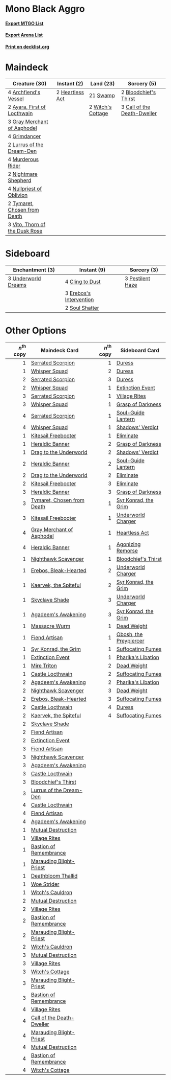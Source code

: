 # Mono Black Aggro

#### [Export MTGO List](../collection/Mono%20Black%20Aggro/Mono%20Black%20Aggro.txt)
#### [Export Arena List](../collection/Mono%20Black%20Aggro/Mono%20Black%20Aggro_arena.txt)
#### [Print on decklist.org](http://decklist.org/?deckmain=4%09Archfiend's%20Vessel%0A2%09Ayara,%20First%20of%20Locthwain%0A2%09Bloodchief's%20Thirst%0A3%09Call%20of%20the%20Death-Dweller%0A3%09Gray%20Merchant%20of%20Asphodel%0A4%09Grimdancer%0A2%09Heartless%20Act%0A2%09Lurrus%20of%20the%20Dream-Den%0A4%09Murderous%20Rider%0A2%09Nightmare%20Shepherd%0A4%09Nullpriest%20of%20Oblivion%0A21%09Swamp%0A2%09Tymaret,%20Chosen%20from%20Death%0A3%09Vito,%20Thorn%20of%20the%20Dusk%20Rose%0A2%09Witch's%20Cottage&deckside=4%09Cling%20to%20Dust%0A3%09Erebos's%20Intervention%0A3%09Pestilent%20Haze%0A2%09Soul%20Shatter%0A3%09Underworld%20Dreams)
# Maindeck

|                                              Creature (30)                                              |                                       Instant (2)                                        |                                         Land (23)                                          |                                             Sorcery (5)                                              |
|---------------------------------------------------------------------------------------------------------|------------------------------------------------------------------------------------------|--------------------------------------------------------------------------------------------|------------------------------------------------------------------------------------------------------|
|4 [Archfiend's Vessel](http://gatherer.wizards.com/Pages/Card/Details.aspx?multiverseid=485411)          |2 [Heartless Act](http://gatherer.wizards.com/Pages/Card/Details.aspx?multiverseid=479611)|21 [Swamp](http://gatherer.wizards.com/Pages/Card/Details.aspx?multiverseid=439858)         |2 [Bloodchief's Thirst](http://gatherer.wizards.com/Pages/Card/Details.aspx?multiverseid=491729)      |
|2 [Ayara, First of Locthwain](http://gatherer.wizards.com/Pages/Card/Details.aspx?multiverseid=473037)   |                                                                                          |2 [Witch's Cottage](http://gatherer.wizards.com/Pages/Card/Details.aspx?multiverseid=473211)|3 [Call of the Death-Dweller](http://gatherer.wizards.com/Pages/Card/Details.aspx?multiverseid=479598)|
|3 [Gray Merchant of Asphodel](http://gatherer.wizards.com/Pages/Card/Details.aspx?multiverseid=389541)   |                                                                                          |                                                                                            |                                                                                                      |
|4 [Grimdancer](http://gatherer.wizards.com/Pages/Card/Details.aspx?multiverseid=479610)                  |                                                                                          |                                                                                            |                                                                                                      |
|2 [Lurrus of the Dream-Den](http://gatherer.wizards.com/Pages/Card/Details.aspx?multiverseid=479746)     |                                                                                          |                                                                                            |                                                                                                      |
|4 [Murderous Rider](http://gatherer.wizards.com/Pages/Card/Details.aspx?multiverseid=473059)             |                                                                                          |                                                                                            |                                                                                                      |
|2 [Nightmare Shepherd](http://gatherer.wizards.com/Pages/Card/Details.aspx?multiverseid=476359)          |                                                                                          |                                                                                            |                                                                                                      |
|4 [Nullpriest of Oblivion](http://gatherer.wizards.com/Pages/Card/Details.aspx?multiverseid=491755)      |                                                                                          |                                                                                            |                                                                                                      |
|2 [Tymaret, Chosen from Death](http://gatherer.wizards.com/Pages/Card/Details.aspx?multiverseid=476370)  |                                                                                          |                                                                                            |                                                                                                      |
|3 [Vito, Thorn of the Dusk Rose](http://gatherer.wizards.com/Pages/Card/Details.aspx?multiverseid=485450)|                                                                                          |                                                                                            |                                                                                                      |


# Sideboard

|                                       Enchantment (3)                                        |                                           Instant (9)                                            |                                        Sorcery (3)                                        |
|----------------------------------------------------------------------------------------------|--------------------------------------------------------------------------------------------------|-------------------------------------------------------------------------------------------|
|3 [Underworld Dreams](http://gatherer.wizards.com/Pages/Card/Details.aspx?multiverseid=129779)|4 [Cling to Dust](http://gatherer.wizards.com/Pages/Card/Details.aspx?multiverseid=476338)        |3 [Pestilent Haze](http://gatherer.wizards.com/Pages/Card/Details.aspx?multiverseid=485441)|
|                                                                                              |3 [Erebos's Intervention](http://gatherer.wizards.com/Pages/Card/Details.aspx?multiverseid=476345)|                                                                                           |
|                                                                                              |2 [Soul Shatter](http://gatherer.wizards.com/Pages/Card/Details.aspx?multiverseid=491765)         |                                                                                           |


# Other Options

|*n*<sup>th</sup> copy|                                            Maindeck Card                                            |*n*<sup>th</sup> copy|                                         Sideboard Card                                          |
|--------------------:|-----------------------------------------------------------------------------------------------------|--------------------:|-------------------------------------------------------------------------------------------------|
|                    1|[Serrated Scorpion](http://gatherer.wizards.com/Pages/Card/Details.aspx?multiverseid=479619)         |                    1|[Duress](http://gatherer.wizards.com/Pages/Card/Details.aspx?multiverseid=14557)                 |
|                    1|[Whisper Squad](http://gatherer.wizards.com/Pages/Card/Details.aspx?multiverseid=479625)             |                    2|[Duress](http://gatherer.wizards.com/Pages/Card/Details.aspx?multiverseid=14557)                 |
|                    2|[Serrated Scorpion](http://gatherer.wizards.com/Pages/Card/Details.aspx?multiverseid=479619)         |                    3|[Duress](http://gatherer.wizards.com/Pages/Card/Details.aspx?multiverseid=14557)                 |
|                    2|[Whisper Squad](http://gatherer.wizards.com/Pages/Card/Details.aspx?multiverseid=479625)             |                    1|[Extinction Event](http://gatherer.wizards.com/Pages/Card/Details.aspx?multiverseid=479608)      |
|                    3|[Serrated Scorpion](http://gatherer.wizards.com/Pages/Card/Details.aspx?multiverseid=479619)         |                    1|[Village Rites](http://gatherer.wizards.com/Pages/Card/Details.aspx?multiverseid=485449)         |
|                    3|[Whisper Squad](http://gatherer.wizards.com/Pages/Card/Details.aspx?multiverseid=479625)             |                    1|[Grasp of Darkness](http://gatherer.wizards.com/Pages/Card/Details.aspx?multiverseid=407595)     |
|                    4|[Serrated Scorpion](http://gatherer.wizards.com/Pages/Card/Details.aspx?multiverseid=479619)         |                    1|[Soul-Guide Lantern](http://gatherer.wizards.com/Pages/Card/Details.aspx?multiverseid=476488)    |
|                    4|[Whisper Squad](http://gatherer.wizards.com/Pages/Card/Details.aspx?multiverseid=479625)             |                    1|[Shadows' Verdict](http://gatherer.wizards.com/Pages/Card/Details.aspx?multiverseid=491762)      |
|                    1|[Kitesail Freebooter](http://gatherer.wizards.com/Pages/Card/Details.aspx?multiverseid=435264)       |                    1|[Eliminate](http://gatherer.wizards.com/Pages/Card/Details.aspx?multiverseid=485420)             |
|                    1|[Heraldic Banner](http://gatherer.wizards.com/Pages/Card/Details.aspx?multiverseid=473184)           |                    2|[Grasp of Darkness](http://gatherer.wizards.com/Pages/Card/Details.aspx?multiverseid=407595)     |
|                    1|[Drag to the Underworld](http://gatherer.wizards.com/Pages/Card/Details.aspx?multiverseid=476340)    |                    2|[Shadows' Verdict](http://gatherer.wizards.com/Pages/Card/Details.aspx?multiverseid=491762)      |
|                    2|[Heraldic Banner](http://gatherer.wizards.com/Pages/Card/Details.aspx?multiverseid=473184)           |                    2|[Soul-Guide Lantern](http://gatherer.wizards.com/Pages/Card/Details.aspx?multiverseid=476488)    |
|                    2|[Drag to the Underworld](http://gatherer.wizards.com/Pages/Card/Details.aspx?multiverseid=476340)    |                    2|[Eliminate](http://gatherer.wizards.com/Pages/Card/Details.aspx?multiverseid=485420)             |
|                    2|[Kitesail Freebooter](http://gatherer.wizards.com/Pages/Card/Details.aspx?multiverseid=435264)       |                    3|[Eliminate](http://gatherer.wizards.com/Pages/Card/Details.aspx?multiverseid=485420)             |
|                    3|[Heraldic Banner](http://gatherer.wizards.com/Pages/Card/Details.aspx?multiverseid=473184)           |                    3|[Grasp of Darkness](http://gatherer.wizards.com/Pages/Card/Details.aspx?multiverseid=407595)     |
|                    3|[Tymaret, Chosen from Death](http://gatherer.wizards.com/Pages/Card/Details.aspx?multiverseid=476370)|                    1|[Syr Konrad, the Grim](http://gatherer.wizards.com/Pages/Card/Details.aspx?multiverseid=473069)  |
|                    3|[Kitesail Freebooter](http://gatherer.wizards.com/Pages/Card/Details.aspx?multiverseid=435264)       |                    1|[Underworld Charger](http://gatherer.wizards.com/Pages/Card/Details.aspx?multiverseid=476371)    |
|                    4|[Gray Merchant of Asphodel](http://gatherer.wizards.com/Pages/Card/Details.aspx?multiverseid=389541) |                    1|[Heartless Act](http://gatherer.wizards.com/Pages/Card/Details.aspx?multiverseid=479611)         |
|                    4|[Heraldic Banner](http://gatherer.wizards.com/Pages/Card/Details.aspx?multiverseid=473184)           |                    1|[Agonizing Remorse](http://gatherer.wizards.com/Pages/Card/Details.aspx?multiverseid=476334)     |
|                    1|[Nighthawk Scavenger](http://gatherer.wizards.com/Pages/Card/Details.aspx?multiverseid=491752)       |                    1|[Bloodchief's Thirst](http://gatherer.wizards.com/Pages/Card/Details.aspx?multiverseid=491729)   |
|                    1|[Erebos, Bleak-Hearted](http://gatherer.wizards.com/Pages/Card/Details.aspx?multiverseid=476344)     |                    2|[Underworld Charger](http://gatherer.wizards.com/Pages/Card/Details.aspx?multiverseid=476371)    |
|                    1|[Kaervek, the Spiteful](http://gatherer.wizards.com/Pages/Card/Details.aspx?multiverseid=485429)     |                    2|[Syr Konrad, the Grim](http://gatherer.wizards.com/Pages/Card/Details.aspx?multiverseid=473069)  |
|                    1|[Skyclave Shade](http://gatherer.wizards.com/Pages/Card/Details.aspx?multiverseid=491763)            |                    3|[Underworld Charger](http://gatherer.wizards.com/Pages/Card/Details.aspx?multiverseid=476371)    |
|                    1|[Agadeem's Awakening](http://gatherer.wizards.com/Pages/Card/Details.aspx?multiverseid=491723)       |                    3|[Syr Konrad, the Grim](http://gatherer.wizards.com/Pages/Card/Details.aspx?multiverseid=473069)  |
|                    1|[Massacre Wurm](http://gatherer.wizards.com/Pages/Card/Details.aspx?multiverseid=214044)             |                    1|[Dead Weight](http://gatherer.wizards.com/Pages/Card/Details.aspx?multiverseid=452817)           |
|                    1|[Fiend Artisan](http://gatherer.wizards.com/Pages/Card/Details.aspx?multiverseid=479740)             |                    1|[Obosh, the Preypiercer](http://gatherer.wizards.com/Pages/Card/Details.aspx?multiverseid=479748)|
|                    1|[Syr Konrad, the Grim](http://gatherer.wizards.com/Pages/Card/Details.aspx?multiverseid=473069)      |                    1|[Suffocating Fumes](http://gatherer.wizards.com/Pages/Card/Details.aspx?multiverseid=479620)     |
|                    1|[Extinction Event](http://gatherer.wizards.com/Pages/Card/Details.aspx?multiverseid=479608)          |                    1|[Pharika's Libation](http://gatherer.wizards.com/Pages/Card/Details.aspx?multiverseid=476362)    |
|                    1|[Mire Triton](http://gatherer.wizards.com/Pages/Card/Details.aspx?multiverseid=476356)               |                    2|[Dead Weight](http://gatherer.wizards.com/Pages/Card/Details.aspx?multiverseid=452817)           |
|                    1|[Castle Locthwain](http://gatherer.wizards.com/Pages/Card/Details.aspx?multiverseid=473203)          |                    2|[Suffocating Fumes](http://gatherer.wizards.com/Pages/Card/Details.aspx?multiverseid=479620)     |
|                    2|[Agadeem's Awakening](http://gatherer.wizards.com/Pages/Card/Details.aspx?multiverseid=491723)       |                    2|[Pharika's Libation](http://gatherer.wizards.com/Pages/Card/Details.aspx?multiverseid=476362)    |
|                    2|[Nighthawk Scavenger](http://gatherer.wizards.com/Pages/Card/Details.aspx?multiverseid=491752)       |                    3|[Dead Weight](http://gatherer.wizards.com/Pages/Card/Details.aspx?multiverseid=452817)           |
|                    2|[Erebos, Bleak-Hearted](http://gatherer.wizards.com/Pages/Card/Details.aspx?multiverseid=476344)     |                    3|[Suffocating Fumes](http://gatherer.wizards.com/Pages/Card/Details.aspx?multiverseid=479620)     |
|                    2|[Castle Locthwain](http://gatherer.wizards.com/Pages/Card/Details.aspx?multiverseid=473203)          |                    4|[Duress](http://gatherer.wizards.com/Pages/Card/Details.aspx?multiverseid=14557)                 |
|                    2|[Kaervek, the Spiteful](http://gatherer.wizards.com/Pages/Card/Details.aspx?multiverseid=485429)     |                    4|[Suffocating Fumes](http://gatherer.wizards.com/Pages/Card/Details.aspx?multiverseid=479620)     |
|                    2|[Skyclave Shade](http://gatherer.wizards.com/Pages/Card/Details.aspx?multiverseid=491763)            |                     |                                                                                                 |
|                    2|[Fiend Artisan](http://gatherer.wizards.com/Pages/Card/Details.aspx?multiverseid=479740)             |                     |                                                                                                 |
|                    2|[Extinction Event](http://gatherer.wizards.com/Pages/Card/Details.aspx?multiverseid=479608)          |                     |                                                                                                 |
|                    3|[Fiend Artisan](http://gatherer.wizards.com/Pages/Card/Details.aspx?multiverseid=479740)             |                     |                                                                                                 |
|                    3|[Nighthawk Scavenger](http://gatherer.wizards.com/Pages/Card/Details.aspx?multiverseid=491752)       |                     |                                                                                                 |
|                    3|[Agadeem's Awakening](http://gatherer.wizards.com/Pages/Card/Details.aspx?multiverseid=491723)       |                     |                                                                                                 |
|                    3|[Castle Locthwain](http://gatherer.wizards.com/Pages/Card/Details.aspx?multiverseid=473203)          |                     |                                                                                                 |
|                    3|[Bloodchief's Thirst](http://gatherer.wizards.com/Pages/Card/Details.aspx?multiverseid=491729)       |                     |                                                                                                 |
|                    3|[Lurrus of the Dream-Den](http://gatherer.wizards.com/Pages/Card/Details.aspx?multiverseid=479746)   |                     |                                                                                                 |
|                    4|[Castle Locthwain](http://gatherer.wizards.com/Pages/Card/Details.aspx?multiverseid=473203)          |                     |                                                                                                 |
|                    4|[Fiend Artisan](http://gatherer.wizards.com/Pages/Card/Details.aspx?multiverseid=479740)             |                     |                                                                                                 |
|                    4|[Agadeem's Awakening](http://gatherer.wizards.com/Pages/Card/Details.aspx?multiverseid=491723)       |                     |                                                                                                 |
|                    1|[Mutual Destruction](http://gatherer.wizards.com/Pages/Card/Details.aspx?multiverseid=479616)        |                     |                                                                                                 |
|                    1|[Village Rites](http://gatherer.wizards.com/Pages/Card/Details.aspx?multiverseid=485449)             |                     |                                                                                                 |
|                    1|[Bastion of Remembrance](http://gatherer.wizards.com/Pages/Card/Details.aspx?multiverseid=479593)    |                     |                                                                                                 |
|                    1|[Marauding Blight-Priest](http://gatherer.wizards.com/Pages/Card/Details.aspx?multiverseid=491749)   |                     |                                                                                                 |
|                    1|[Deathbloom Thallid](http://gatherer.wizards.com/Pages/Card/Details.aspx?multiverseid=442972)        |                     |                                                                                                 |
|                    1|[Woe Strider](http://gatherer.wizards.com/Pages/Card/Details.aspx?multiverseid=476374)               |                     |                                                                                                 |
|                    1|[Witch's Cauldron](http://gatherer.wizards.com/Pages/Card/Details.aspx?multiverseid=485452)          |                     |                                                                                                 |
|                    2|[Mutual Destruction](http://gatherer.wizards.com/Pages/Card/Details.aspx?multiverseid=479616)        |                     |                                                                                                 |
|                    2|[Village Rites](http://gatherer.wizards.com/Pages/Card/Details.aspx?multiverseid=485449)             |                     |                                                                                                 |
|                    2|[Bastion of Remembrance](http://gatherer.wizards.com/Pages/Card/Details.aspx?multiverseid=479593)    |                     |                                                                                                 |
|                    2|[Marauding Blight-Priest](http://gatherer.wizards.com/Pages/Card/Details.aspx?multiverseid=491749)   |                     |                                                                                                 |
|                    2|[Witch's Cauldron](http://gatherer.wizards.com/Pages/Card/Details.aspx?multiverseid=485452)          |                     |                                                                                                 |
|                    3|[Mutual Destruction](http://gatherer.wizards.com/Pages/Card/Details.aspx?multiverseid=479616)        |                     |                                                                                                 |
|                    3|[Village Rites](http://gatherer.wizards.com/Pages/Card/Details.aspx?multiverseid=485449)             |                     |                                                                                                 |
|                    3|[Witch's Cottage](http://gatherer.wizards.com/Pages/Card/Details.aspx?multiverseid=473211)           |                     |                                                                                                 |
|                    3|[Marauding Blight-Priest](http://gatherer.wizards.com/Pages/Card/Details.aspx?multiverseid=491749)   |                     |                                                                                                 |
|                    3|[Bastion of Remembrance](http://gatherer.wizards.com/Pages/Card/Details.aspx?multiverseid=479593)    |                     |                                                                                                 |
|                    4|[Village Rites](http://gatherer.wizards.com/Pages/Card/Details.aspx?multiverseid=485449)             |                     |                                                                                                 |
|                    4|[Call of the Death-Dweller](http://gatherer.wizards.com/Pages/Card/Details.aspx?multiverseid=479598) |                     |                                                                                                 |
|                    4|[Marauding Blight-Priest](http://gatherer.wizards.com/Pages/Card/Details.aspx?multiverseid=491749)   |                     |                                                                                                 |
|                    4|[Mutual Destruction](http://gatherer.wizards.com/Pages/Card/Details.aspx?multiverseid=479616)        |                     |                                                                                                 |
|                    4|[Bastion of Remembrance](http://gatherer.wizards.com/Pages/Card/Details.aspx?multiverseid=479593)    |                     |                                                                                                 |
|                    4|[Witch's Cottage](http://gatherer.wizards.com/Pages/Card/Details.aspx?multiverseid=473211)           |                     |                                                                                                 |

